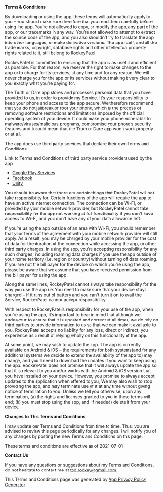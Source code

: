 **Terms & Conditions**

By downloading or using the app, these terms will automatically apply to you – you should make sure therefore that you read them carefully before using the app.
You’re not allowed to copy, or modify the app, any part of the app, or our trademarks in any way. You’re not allowed to attempt to extract the source code of the app,
and you also shouldn’t try to translate the app into other languages, or make derivative versions. The app itself, and all the trade marks, copyright, database rights 
and other intellectual property rights related to it, still belong to RockeyPatel.

RockeyPatel is committed to ensuring that the app is as useful and efficient as possible. For that reason, we reserve the right to make changes to the app or to charge 
for its services, at any time and for any reason. We will never charge you for the app or its services without making it very clear to you exactly what you’re paying for.

The Truth or Dare app stores and processes personal data that you have provided to us, in order to provide my Service. It’s your responsibility to keep your phone and
access to the app secure. We therefore recommend that you do not jailbreak or root your phone, which is the process of removing software restrictions and limitations 
imposed by the official operating system of your device. It could make your phone vulnerable to malware/viruses/malicious programs, compromise your phone’s security 
features and it could mean that the Truth or Dare app won’t work properly or at all.

The app does use third party services that declare their own Terms and Conditions.

Link to Terms and Conditions of third party service providers used by the app

*   [Google Play Services](https://policies.google.com/terms)
*   [Facebook](https://www.facebook.com/legal/terms/plain_text_terms)
*   [Unity](https://unity3d.com/legal/terms-of-service)

You should be aware that there are certain things that RockeyPatel will not take responsibility for. Certain functions of the app will require the app to have 
an active internet connection. The connection can be Wi-Fi, or provided by your mobile network provider, but RockeyPatel cannot take responsibility for the app 
not working at full functionality if you don’t have access to Wi-Fi, and you don’t have any of your data allowance left.

If you’re using the app outside of an area with Wi-Fi, you should remember that your terms of the agreement with your mobile network provider will still apply. 
As a result, you may be charged by your mobile provider for the cost of data for the duration of the connection while accessing the app, or other third party charges.
In using the app, you’re accepting responsibility for any such charges, including roaming data charges if you use the app outside of your home territory 
(i.e. region or country) without turning off data roaming. If you are not the bill payer for the device on which you’re using the app, please be aware that we
assume that you have received permission from the bill payer for using the app.

Along the same lines, RockeyPatel cannot always take responsibility for the way you use the app i.e. You need to make sure that your device stays charged – if it runs
out of battery and you can’t turn it on to avail the Service, RockeyPatel cannot accept responsibility.

With respect to RockeyPatel’s responsibility for your use of the app, when you’re using the app, it’s important to bear in mind that although we endeavour to ensure that 
it is updated and correct at all times, we do rely on third parties to provide information to us so that we can make it available to you.
RockeyPatel accepts no liability for any loss, direct or indirect, you experience as a result of relying wholly on this functionality of the app.

At some point, we may wish to update the app. The app is currently available on Android & iOS – the requirements for both systems(and for any additional systems we decide 
to extend the availability of the app to) may change, and you’ll need to download the updates if you want to keep using the app. RockeyPatel does not promise that it will 
always update the app so that it is relevant to you and/or works with the Android & iOS version that you have installed on your device. However, you promise to always accept 
updates to the application when offered to you, We may also wish to stop providing the app, and may terminate use of it at any time without giving notice of termination to you.
Unless we tell you otherwise, upon any termination, (a) the rights and licenses granted to you in these terms will end; (b) you must stop using the app, and (if needed) delete
it from your device.

**Changes to This Terms and Conditions**

I may update our Terms and Conditions from time to time. Thus, you are advised to review this page periodically for any changes. I will notify you of any changes by posting
the new Terms and Conditions on this page.

These terms and conditions are effective as of 2021-07-01

**Contact Us**

If you have any questions or suggestions about my Terms and Conditions, do not hesitate to contact me at tod.rockey@gmail.com.

This Terms and Conditions page was generated by [App Privacy Policy Generator](https://app-privacy-policy-generator.nisrulz.com/)
